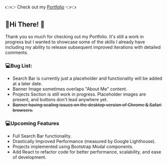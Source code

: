 :point_right::point_right: Check out my [Portfolio](https://cinoma.github.io/Cinoma/) :point_left::point_left:
## 👋Hi There!  👀
Thank you so much for checking out my Portfolio. It's still a work in progress but I wanted to showcase some of the skills I already have
including my ability to release subsequent improved iterations with detailed comments.    

### :computer:Bug List:
- Search Bar is currently just a placeholder and functionality will be added at a later date. 
- Banner Image sometimes overlaps "About Me" content.
- Projects Section is still work in progress. Placeholder images are present, and buttons don't lead anywhere yet.
- ~~Banner having scaling issues on the desktop version of Chrome & Safari browsers.~~

### :computer:Upcoming Features
- Full Search Bar functionality.
- Drastically Improved Performance (measured by Google Lighthouse).
- Projects implemented using Bootstrap Modal components.
- Add React to refactor code for better performance, scalability, and ease of development.
